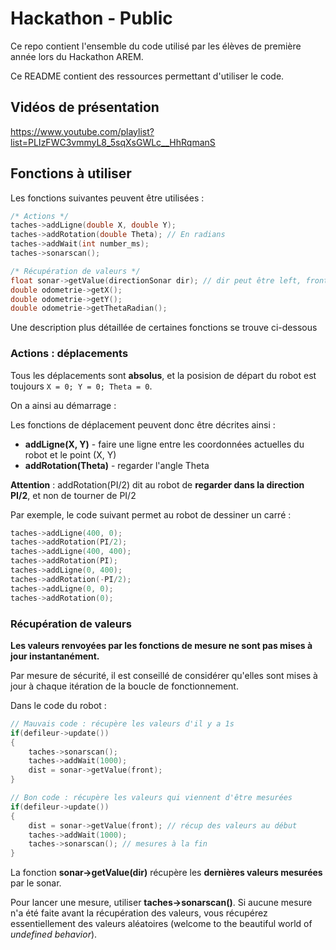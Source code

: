 # Hackathon - Public

Ce repo contient l'ensemble du code utilisé par les élèves de première année lors du Hackathon AREM. 

Ce README contient des ressources permettant d'utiliser le code.

## Vidéos de présentation 

https://www.youtube.com/playlist?list=PLIzFWC3vmmyL8_5sqXsGWLc__HhRqmanS

## Fonctions à utiliser

Les fonctions suivantes peuvent être utilisées :
```cpp
/* Actions */
taches->addLigne(double X, double Y);
taches->addRotation(double Theta); // En radians
taches->addWait(int number_ms); 
taches->sonarscan();

/* Récupération de valeurs */
float sonar->getValue(directionSonar dir); // dir peut être left, front ou right 
double odometrie->getX(); 
double odometrie->getY(); 
double odometrie->getThetaRadian(); 
```

Une description plus détaillée de certaines fonctions se trouve ci-dessous

### Actions : déplacements

Tous les déplacements sont **absolus**, et la posision de départ du robot est toujours `X = 0; Y = 0; Theta = 0`.

On a ainsi au démarrage :

Les fonctions de déplacement peuvent donc être décrites ainsi :
- **addLigne(X, Y)** - faire une ligne entre les coordonnées actuelles du robot et le point (X, Y)
- **addRotation(Theta)** - regarder l'angle Theta

**Attention** : addRotation(PI/2) dit au robot de **regarder dans la direction PI/2**, et non de tourner de PI/2

Par exemple, le code suivant permet au robot de dessiner un carré :
```cpp
taches->addLigne(400, 0);
taches->addRotation(PI/2);
taches->addLigne(400, 400);
taches->addRotation(PI);
taches->addLigne(0, 400);
taches->addRotation(-PI/2);
taches->addLigne(0, 0);
taches->addRotation(0);
```
### Récupération de valeurs

**Les valeurs renvoyées par les fonctions de mesure ne sont pas mises à jour instantanément.** 

Par mesure de sécurité, il est conseillé de considérer qu'elles sont mises à jour à chaque itération de la boucle de fonctionnement.

Dans le code du robot :
```cpp
// Mauvais code : récupère les valeurs d'il y a 1s
if(defileur->update()) 
{
    taches->sonarscan();
    taches->addWait(1000); 
    dist = sonar->getValue(front);
}

// Bon code : récupère les valeurs qui viennent d'être mesurées
if(defileur->update()) 
{
    dist = sonar->getValue(front); // récup des valeurs au début
    taches->addWait(1000); 
    taches->sonarscan(); // mesures à la fin
}
```

La fonction **sonar->getValue(dir)** récupère les **dernières valeurs mesurées** par le sonar.

Pour lancer une mesure, utiliser **taches->sonarscan()**. Si aucune mesure n'a été faite avant la récupération des valeurs, vous récupérez essentiellement des valeurs aléatoires (welcome to the beautiful world of *undefined behavior*).
